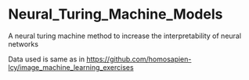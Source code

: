 # Neural_Turing_Machine_Models

A neural turing machine method to increase the interpretability of neural networks

Data used is same as in https://github.com/homosapien-lcy/image_machine_learning_exercises
